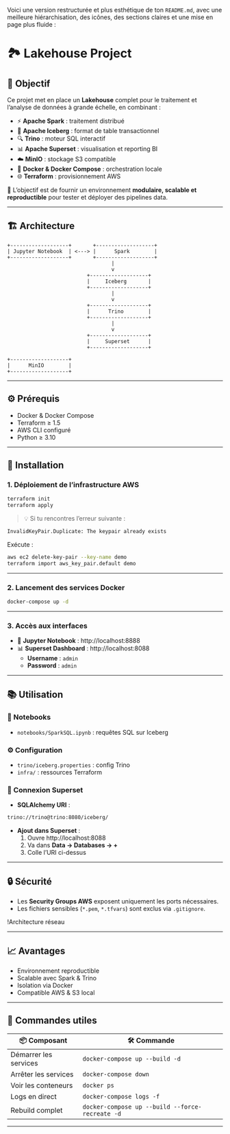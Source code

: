 Voici une version restructurée et plus esthétique de ton `README.md`, avec une meilleure hiérarchisation, des icônes, des sections claires et une mise en page plus fluide :

# 🏞️ Lakehouse Project

## 🌟 Objectif

Ce projet met en place un **Lakehouse** complet pour le traitement et l’analyse de données à grande échelle, en combinant :

- ⚡ **Apache Spark** : traitement distribué
- 🧊 **Apache Iceberg** : format de table transactionnel
- 🔍 **Trino** : moteur SQL interactif
- 📊 **Apache Superset** : visualisation et reporting BI
- ☁️ **MinIO** : stockage S3 compatible
- 🐳 **Docker & Docker Compose** : orchestration locale
- 🌐 **Terraform** : provisionnement AWS

🎯 L’objectif est de fournir un environnement **modulaire, scalable et reproductible** pour tester et déployer des pipelines data.

---

## 🏗️ Architecture

```text
+-------------------+       +-------------------+
| Jupyter Notebook  | <---> |      Spark        |
+-------------------+       +-------------------+
                                  |
                                  v
                          +-------------------+
                          |     Iceberg       |
                          +-------------------+
                                  |
                                  v
                          +-------------------+
                          |      Trino        |
                          +-------------------+
                                  |
                                  v
                          +-------------------+
                          |     Superset      |
                          +-------------------+

+-------------------+
|      MinIO        |
+-------------------+
```

---

## ⚙️ Prérequis

- Docker & Docker Compose
- Terraform ≥ 1.5
- AWS CLI configuré
- Python ≥ 3.10

---

## 🚀 Installation

### 1. Déploiement de l’infrastructure AWS

```bash
terraform init
terraform apply
```

> 💡 Si tu rencontres l’erreur suivante :
```bash
InvalidKeyPair.Duplicate: The keypair already exists
```
Exécute :

```bash
aws ec2 delete-key-pair --key-name demo
terraform import aws_key_pair.default demo
```

---

### 2. Lancement des services Docker

```bash
docker-compose up -d
```

---

### 3. Accès aux interfaces

- 📓 **Jupyter Notebook** : http://localhost:8888
- 📊 **Superset Dashboard** : http://localhost:8088
  - **Username** : `admin`
  - **Password** : `admin`

---

## 📚 Utilisation

### 🔬 Notebooks

- `notebooks/SparkSQL.ipynb` : requêtes SQL sur Iceberg

### ⚙️ Configuration

- `trino/iceberg.properties` : config Trino
- `infra/` : ressources Terraform

### 🔗 Connexion Superset

- **SQLAlchemy URI** :

```bash
trino://trino@trino:8080/iceberg/
```

- **Ajout dans Superset** :
  1. Ouvre http://localhost:8088
  2. Va dans **Data → Databases → +**
  3. Colle l’URI ci-dessus

---

## 🔒 Sécurité

- Les **Security Groups AWS** exposent uniquement les ports nécessaires.
- Les fichiers sensibles (`*.pem`, `*.tfvars`) sont exclus via `.gitignore`.

!Architecture réseau

---

## 📈 Avantages

- Environnement reproductible
- Scalable avec Spark & Trino
- Isolation via Docker
- Compatible AWS & S3 local

---

## 📎 Commandes utiles

| 📦 Composant        | 🛠️ Commande                                      |
|---------------------|--------------------------------------------------|
| Démarrer les services | `docker-compose up --build -d`                |
| Arrêter les services  | `docker-compose down`                         |
| Voir les conteneurs   | `docker ps`                                   |
| Logs en direct        | `docker-compose logs -f`                      |
| Rebuild complet       | `docker-compose up --build --force-recreate -d` |

---